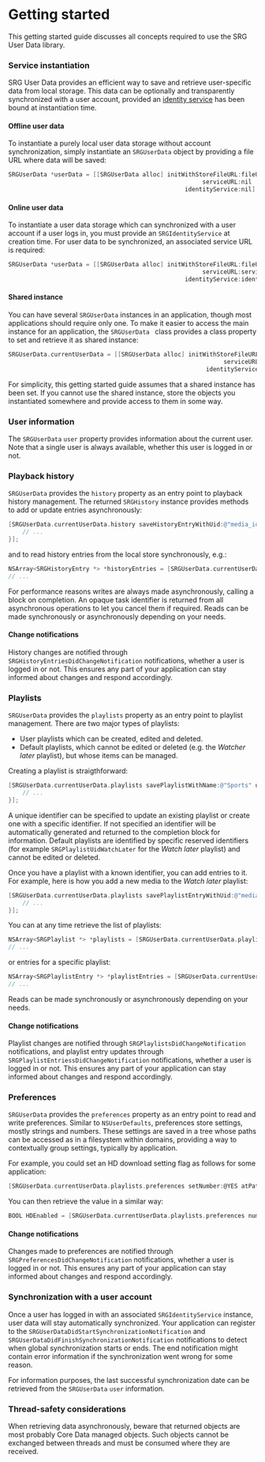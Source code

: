 Getting started
===============

This getting started guide discusses all concepts required to use the SRG User Data library.

### Service instantiation

SRG User Data provides an efficient way to save and retrieve user-specific data from local storage. This data can be optionally and transparently synchronized with a user account, provided an [identity service](https://github.com/SRGSSR/srgidentity-ios) has been bound at instantiation time.

#### Offline user data

To instantiate a purely local user data storage without account synchronization, simply instantiate an `SRGUserData` object by providing a file URL where data will be saved:

```objective-c
SRGUserData *userData = [[SRGUserData alloc] initWithStoreFileURL:fileURL
                                                       serviceURL:nil
                                                  identityService:nil];
```

#### Online user data

To instantiate a user data storage which can synchronized with a user account if a user logs in, you must provide an `SRGIdentityService` at creation time. For user data to be synchronized, an associated service URL is required:

```objective-c
SRGUserData *userData = [[SRGUserData alloc] initWithStoreFileURL:fileURL
                                                       serviceURL:serviceURL
                                                  identityService:identityService];
```

#### Shared instance

You can have several `SRGUserData` instances in an application, though most applications should require only one. To make it easier to access the main instance for an application, the `SRGUserData ` class provides a class property to set and retrieve it as shared instance:

```objective-c
SRGUserData.currentUserData = [[SRGUserData alloc] initWithStoreFileURL:fileURL
                                                             serviceURL:serviceURL
                                                        identityService:identityService];
```

For simplicity, this getting started guide assumes that a shared instance has been set. If you cannot use the shared instance, store the objects you instantiated somewhere and provide access to them in some way.

### User information

The `SRGUserData` `user` property provides information about the current user. Note that a single user is always available, whether this user is logged in or not.

### Playback history

`SRGUserData` provides the `history` property as an entry point to playback history management. The returned `SRGHistory` instance provides methods to add or update entries asynchronously:

```objective-c
[SRGUserData.currentUserData.history saveHistoryEntryWithUid:@"media_id" lastPlaybackTime:CMTimeMakeWithSeconds(100., NSEC_PER_SEC) deviceUid:@"My device" completionBlock^(NSError * _Nonnull error) {
    // ...
}];
```

and to read history entries from the local store synchronously, e.g.:

```objective-c
NSArray<SRGHistoryEntry *> *historyEntries = [SRGUserData.currentUserData.history historyEntriesMatchingPredicate:nil sortedWithDescriptors:nil];
// ...
```

For performance reasons writes are always made asynchronously, calling a block on completion. An opaque task identifier is returned from all asynchronous operations to let you cancel them if required. Reads can be made synchronously or asynchronously depending on your needs.

#### Change notifications

History changes are notified through `SRGHistoryEntriesDidChangeNotification` notifications, whether a user is logged in or not. This ensures any part of your application can stay informed about changes and respond accordingly.

### Playlists

`SRGUserData` provides the `playlists` property as an entry point to playlist management. There are two major types of playlists:

* User playlists which can be created, edited and deleted.
* Default playlists, which cannot be edited or deleted (e.g. the _Watcher later_ playlist), but whose items can be managed.

Creating a playlist is straigthforward:

```objective-c
[SRGUserData.currentUserData.playlists savePlaylistWithName:@"Sports" uid:nil completionBlock:^(NSString * _Nullable uid, NSError * _Nullable error) {
    // ...  
}];
```

A unique identifier can be specified to update an existing playlist or create one with a specific identifier. If not specified an identifier will be automatically generated and returned to the completion block for information. Default playlists are identified by specific reserved identifiers (for example `SRGPlaylistUidWatchLater` for the _Watch later_ playlist) and cannot be edited or deleted.

Once you have a playlist with a known identifier, you can add entries to it. For example, here is how you add a new media to the _Watch later_ playlist:

```objective-c
[SRGUserData.currentUserData.playlists savePlaylistEntryWithUid:@"media_id" inPlaylistWithUid:SRGPlaylistUidWatchLater completionBlock:^(NSError * _Nullable error) {
    // ...
}];
```

You can at any time retrieve the list of playlists:

```objective-c
NSArray<SRGPlaylist *> *playlists = [SRGUserData.currentUserData.playlists playlistsMatchingPredicate:nil sortedWithDescriptors:nil];
// ...
```

or entries for a specific playlist:

```objective-c
NSArray<SRGPlaylistEntry *> *playlistEntries = [SRGUserData.currentUserData.playlists playlistEntriesInPlaylistWithUid:SRGPlaylistUidWatchLater matchingPredicate:nil sortedWithDescriptors:nil];
// ...
```
Reads can be made synchronously or asynchronously depending on your needs.

#### Change notifications

Playlist changes are notified through `SRGPlaylistsDidChangeNotification` notifications, and playlist entry updates through `SRGPlaylistEntriessDidChangeNotification` notifications, whether a user is logged in or not. This ensures any part of your application can stay informed about changes and respond accordingly.

### Preferences

`SRGUserData` provides the `preferences` property as an entry point to read and write preferences. Similar to `NSUserDefaults`, preferences store settings, mostly strings and numbers. These settings are saved in a tree whose paths can be accessed as in a filesystem within domains, providing a way to contextually group settings, typically by application.

For example, you could set an HD download setting flag as follows for some application:

```objective-c
[SRGUserData.currentUserData.playlists.preferences setNumber:@YES atPath:@"settings/downloads/hd" inDomain:@"my_app"];
```

You can then retrieve the value in a similar way:

```objective-c
BOOL HDEnabled = [SRGUserData.currentUserData.playlists.preferences numberAtPath:@"settings/downloads/hd" inDomain:@"my_app"].boolValue;
```

#### Change notifications

Changes made to preferences are notified through `SRGPreferencesDidChangeNotification` notifications, whether a user is logged in or not. This ensures any part of your application can stay informed about changes and respond accordingly.

### Synchronization with a user account

Once a user has logged in with an associated `SRGIdentityService` instance, user data will stay automatically synchronized. Your application can register to the `SRGUserDataDidStartSynchronizationNotification` and `SRGUserDataDidFinishSynchronizationNotification` notifications to detect when global synchronization starts or ends. The end notification might contain error information if the synchronization went wrong for some reason.

For information purposes, the last successful synchronization date can be retrieved from the `SRGUserData` `user` information.

### Thread-safety considerations

When retrieving data asynchronously, beware that returned objects are most probably Core Data managed objects. Such objects cannot be exchanged between threads and must be consumed where they are received.
